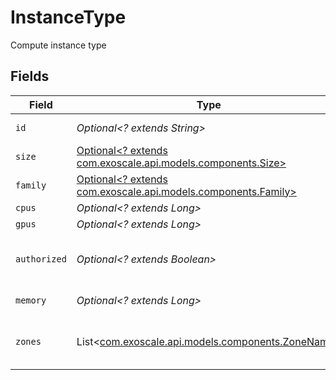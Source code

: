 # InstanceType

Compute instance type


## Fields

| Field                                                                                              | Type                                                                                               | Required                                                                                           | Description                                                                                        |
| -------------------------------------------------------------------------------------------------- | -------------------------------------------------------------------------------------------------- | -------------------------------------------------------------------------------------------------- | -------------------------------------------------------------------------------------------------- |
| `id`                                                                                               | *Optional<? extends String>*                                                                       | :heavy_minus_sign:                                                                                 | Instance type ID                                                                                   |
| `size`                                                                                             | [Optional<? extends com.exoscale.api.models.components.Size>](../../models/components/Size.md)     | :heavy_minus_sign:                                                                                 | Instance type size                                                                                 |
| `family`                                                                                           | [Optional<? extends com.exoscale.api.models.components.Family>](../../models/components/Family.md) | :heavy_minus_sign:                                                                                 | Instance type family                                                                               |
| `cpus`                                                                                             | *Optional<? extends Long>*                                                                         | :heavy_minus_sign:                                                                                 | CPU count                                                                                          |
| `gpus`                                                                                             | *Optional<? extends Long>*                                                                         | :heavy_minus_sign:                                                                                 | GPU count                                                                                          |
| `authorized`                                                                                       | *Optional<? extends Boolean>*                                                                      | :heavy_minus_sign:                                                                                 | Requires authorization or publicly available                                                       |
| `memory`                                                                                           | *Optional<? extends Long>*                                                                         | :heavy_minus_sign:                                                                                 | Available memory                                                                                   |
| `zones`                                                                                            | List<[com.exoscale.api.models.components.ZoneName](../../models/components/ZoneName.md)>           | :heavy_minus_sign:                                                                                 | Instance Type available zones                                                                      |